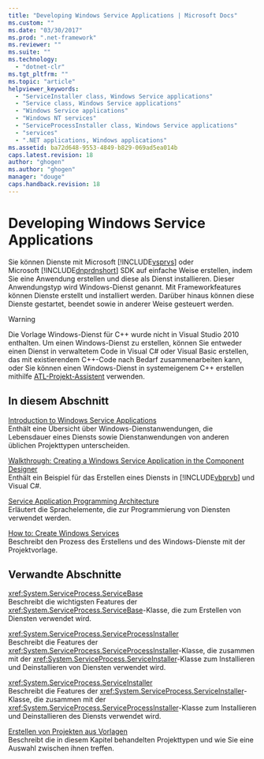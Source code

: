 ```yaml
---
title: "Developing Windows Service Applications | Microsoft Docs"
ms.custom: ""
ms.date: "03/30/2017"
ms.prod: ".net-framework"
ms.reviewer: ""
ms.suite: ""
ms.technology: 
  - "dotnet-clr"
ms.tgt_pltfrm: ""
ms.topic: "article"
helpviewer_keywords: 
  - "ServiceInstaller class, Windows Service applications"
  - "Service class, Windows Service applications"
  - "Windows Service applications"
  - "Windows NT services"
  - "ServiceProcessInstaller class, Windows Service applications"
  - "services"
  - ".NET applications, Windows applications"
ms.assetid: ba72d648-9553-4849-b829-069ad5ea014b
caps.latest.revision: 18
author: "ghogen"
ms.author: "ghogen"
manager: "douge"
caps.handback.revision: 18
---
```

# Developing Windows Service Applications
Sie können Dienste mit Microsoft [!INCLUDE[vsprvs](../../../includes/vsprvs-md.md)] oder Microsoft [!INCLUDE[dnprdnshort](../../../includes/dnprdnshort-md.md)] SDK auf einfache Weise erstellen, indem Sie eine Anwendung erstellen und diese als Dienst installieren.  Dieser Anwendungstyp wird Windows\-Dienst genannt.  Mit Frameworkfeatures können Dienste erstellt und installiert werden. Darüber hinaus können diese Dienste gestartet, beendet sowie in anderer Weise gesteuert werden.  
  
> [!WARNING]
>  Die Vorlage Windows\-Dienst für C\+\+ wurde nicht in Visual Studio 2010 enthalten.  Um einen Windows\-Dienst zu erstellen, können Sie entweder einen Dienst in verwaltetem Code in Visual C\# oder Visual Basic erstellen, das mit existierendem C\+\+\-Code nach Bedarf zusammenarbeiten kann, oder Sie können einen Windows\-Dienst in systemeigenem C\+\+ erstellen mithilfe [ATL\-Projekt\-Assistent](../Topic/ATL%20Project%20Wizard.md) verwenden.  
  
## In diesem Abschnitt  
 [Introduction to Windows Service Applications](../../../docs/framework/windows-services/introduction-to-windows-service-applications.md)  
 Enthält eine Übersicht über Windows\-Dienstanwendungen, die Lebensdauer eines Diensts sowie Dienstanwendungen von anderen üblichen Projekttypen unterscheiden.  
  
 [Walkthrough: Creating a Windows Service Application in the Component Designer](../../../docs/framework/windows-services/walkthrough-creating-a-windows-service-application-in-the-component-designer.md)  
 Enthält ein Beispiel für das Erstellen eines Diensts in [!INCLUDE[vbprvb](../../../includes/vbprvb-md.md)] und Visual C\#.  
  
 [Service Application Programming Architecture](../../../docs/framework/windows-services/service-application-programming-architecture.md)  
 Erläutert die Sprachelemente, die zur Programmierung von Diensten verwendet werden.  
  
 [How to: Create Windows Services](../../../docs/framework/windows-services/how-to-create-windows-services.md)  
 Beschreibt den Prozess des Erstellens und des Windows\-Dienste mit der Projektvorlage.  
  
## Verwandte Abschnitte  
 <xref:System.ServiceProcess.ServiceBase>  
 Beschreibt die wichtigsten Features der <xref:System.ServiceProcess.ServiceBase>\-Klasse, die zum Erstellen von Diensten verwendet wird.  
  
 <xref:System.ServiceProcess.ServiceProcessInstaller>  
 Beschreibt die Features der <xref:System.ServiceProcess.ServiceProcessInstaller>\-Klasse, die zusammen mit der <xref:System.ServiceProcess.ServiceInstaller>\-Klasse zum Installieren und Deinstallieren von Diensten verwendet wird.  
  
 <xref:System.ServiceProcess.ServiceInstaller>  
 Beschreibt die Features der <xref:System.ServiceProcess.ServiceInstaller>\-Klasse, die zusammen mit der <xref:System.ServiceProcess.ServiceProcessInstaller>\-Klasse zum Installieren und Deinstallieren des Diensts verwendet wird.  
  
 [Erstellen von Projekten aus Vorlagen](http://msdn.microsoft.com/de-de/7c36d86a-6b79-4480-8228-0f925f1204b2)  
 Beschreibt die in diesem Kapitel behandelten Projekttypen und wie Sie eine Auswahl zwischen ihnen treffen.